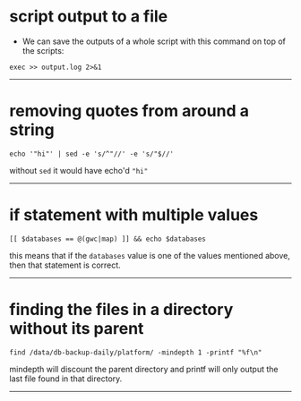 # script output to a file
* We can save the outputs of a whole script with this command on top of the scripts:  
```
exec >> output.log 2>&1
```
---
# removing quotes from around a string
```
echo '"hi"' | sed -e 's/^"//' -e 's/"$//'
```
without `sed` it would have echo'd `"hi"`

---
# if statement with multiple values
```
[[ $databases == @(gwc|map) ]] && echo $databases
```
this means that if the `databases` value is one of the values mentioned above, then that statement is correct.  

---
# finding the files in a directory without its parent
```
find /data/db-backup-daily/platform/ -mindepth 1 -printf "%f\n"
```
mindepth will discount the parent directory and printf will only output the last file found in that directory.

---
